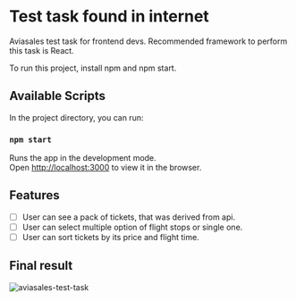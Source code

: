 # Test task found in internet

Aviasales test task for frontend devs. Recommended framework to perform this task is React.

To run this project, install npm and npm start.

## Available Scripts

In the project directory, you can run:

### `npm start`

Runs the app in the development mode.\
Open [http://localhost:3000](http://localhost:3000) to view it in the browser.


## Features

-   [ ] User can see a pack of tickets, that was derived from api.
-   [ ] User can select multiple option of flight stops or single one.
-   [ ] User can sort tickets by its price and flight time.

## Final result
![aviasales-test-task](https://user-images.githubusercontent.com/72103819/126529457-6a528ffd-041d-4842-8ef1-2e00c0be2722.png)
